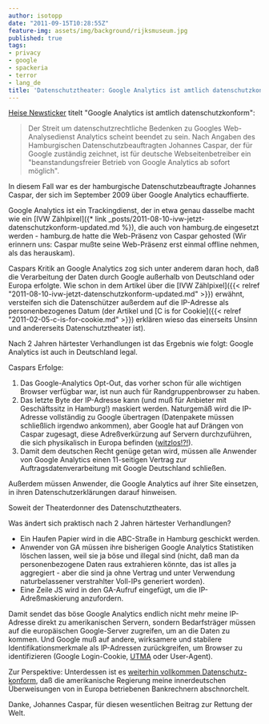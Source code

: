 ```yaml
---
author: isotopp
date: "2011-09-15T10:28:55Z"
feature-img: assets/img/background/rijksmuseum.jpg
published: true
tags:
- privacy
- google
- spackeria
- terror
- lang_de
title: 'Datenschutztheater: Google Analytics ist amtlich datenschutzkonform '
---
```

[Heise Newsticker](http://www.heise.de/newsticker/meldung/Google-Analytics-ist-amtlich-datenschutzkonform-1343698.html)
titelt "Google Analytics ist amtlich datenschutzkonform": 

> Der Streit um datenschutzrechtliche Bedenken zu Googles Web-Analysedienst
> Analytics scheint beendet zu sein. Nach Angaben des Hamburgischen
> Datenschutzbeauftragten Johannes Caspar, der für Google zuständig
> zeichnet, ist für deutsche Webseitenbetreiber ein "beanstandungsfreier
> Betrieb von Google Analytics ab sofort möglich".

In diesem Fall war es der hamburgische Datenschutzbeauftragte Johannes
Caspar, der sich im September 2009 über Google Analytics echauffierte.

Google Analytics ist ein Trackingdienst, der in etwa genau dasselbe macht
wie ein 
[IVW Zählpixel]({* link _posts/2011-08-10-ivw-jetzt-datenschutzkonform-updated.md %}),
die auch von hamburg.de eingesetzt werden - hamburg.de hatte die Web-Präsenz
von Caspar gehosted (Wir erinnern uns: Caspar mußte seine Web-Präsenz erst
einmal offline nehmen, als das herauskam).

Caspars Kritik an Google Analytics zog sich unter anderem daran hoch, daß
die Verarbeitung der Daten durch Google außerhalb von Deutschland oder
Europa erfolgte. Wie schon in dem Artikel über die 
[IVW Zählpixel]({{< relref "2011-08-10-ivw-jetzt-datenschutzkonform-updated.md" >}})
erwähnt, versteifen sich die Datenschützer außerdem auf die IP-Adresse als
personenbezogenes Datum (der Artikel und 
[C is for Cookie]({{< relref "2011-02-05-c-is-for-cookie.md" >}})
erklären wieso das einerseits Unsinn und andererseits Datenschutztheater
ist).

Nach 2 Jahren härtester Verhandlungen ist das Ergebnis wie folgt: Google
Analytics ist auch in Deutschland legal.

Caspars Erfolge:

1. Das Google-Analytics Opt-Out, das vorher schon für alle wichtigen Browser
   verfügbar war, ist nun auch für Randgruppenbrowser zu haben.
1. Das letzte Byte der IP-Adresse kann (und muß für Anbieter mit
   Geschäftssitz in Hamburg!) maskiert werden. Naturgemäß wird die IP-Adresse
   vollständig zu Google übertragen (Datenpakete müssen schließlich irgendwo
   ankommen), aber Google hat auf Drängen von Caspar zugesagt, diese
   Adreßverkürzung auf Servern durchzuführen, die sich physikalisch in Europa
   befinden
   ([witzlos!?!](http://www.wiwo.de/politik-weltwirtschaft/google-server-in-europa-vor-us-regierung-nicht-sicher-476338/)).
1. Damit dem deutschen Recht genüge getan wird, müssen alle Anwender von
   Google Analytics einen 11-seitigen Vertrag zur Auftragsdatenverarbeitung mit
   Google Deutschland schließen.

Außerdem müssen Anwender, die Google Analytics auf ihrer Site einsetzen, in
ihren Datenschutzerklärungen darauf hinweisen.

Soweit der Theaterdonner des Datenschutztheaters.

Was ändert sich praktisch nach 2 Jahren härtester Verhandlungen?

- Ein Haufen Papier wird in die ABC-Straße in Hamburg geschickt werden.
- Anwender von GA müssen ihre bisherigen Google Analytics Statistiken
  löschen lassen, weil sie ja böse und illegal sind (nicht, daß man da
  personenbezogene Daten raus extrahieren könnte, das ist alles ja
  aggregiert - aber die sind ja ohne Vertrag und unter Verwendung
  naturbelassener verstrahlter Voll-IPs generiert worden). 
- Eine Zeile JS wird in den GA-Aufruf eingefügt, um die IP-Adreßmaskierung
  anzufordern.

Damit sendet das böse Google Analytics endlich nicht mehr meine IP-Adresse
direkt zu amerikanischen Servern, sondern Bedarfsträger müssen auf die
europäischen Google-Server zugreifen, um an die Daten zu kommen. Und Google
muß auf andere, wirksamere und stabilere Identifikationsmerkmale als
IP-Adressen zurückgreifen, um Browser zu identifizieren (Google
Login-Cookie,
[UTMA](http://helpful.knobs-dials.com/index.php/Utma,_utmb,_utmz_cookies)
oder User-Agent).

Zur Perspektive: Unterdessen ist es 
[weiterhin vollkommen Datenschutz-konform](http://de.wikipedia.org/wiki/SWIFT-Abkommen), 
daß die amerikanische Regierung meine innerdeutschen Überweisungen von in
Europa betriebenen Bankrechnern abschnorchelt.

Danke, Johannes Caspar, für diesen wesentlichen Beitrag zur Rettung der
Welt.
